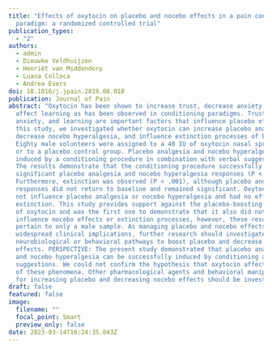 ```yaml
---
title: "Effects of oxytocin on placebo and nocebo effects in a pain conditioning
  paradigm: a randomized controlled trial"
publication_types:
  - "2"
authors:
  - admin
  - Dieuwke Veldhuijzen
  - Henriët van Middendorp
  - Luana Colloca
  - Andrea Evers
doi: 10.1016/j.jpain.2019.08.010
publication: Journal of Pain
abstract: "Oxytocin has been shown to increase trust, decrease anxiety, and
  affect learning as has been observed in conditioning paradigms. Trust,
  anxiety, and learning are important factors that influence placebo effects. In
  this study, we investigated whether oxytocin can increase placebo analgesia,
  decrease nocebo hyperalgesia, and influence extinction processes of both.
  Eighty male volunteers were assigned to a 40 IU of oxytocin nasal spray group,
  or to a placebo control group. Placebo analgesia and nocebo hyperalgesia were
  induced by a conditioning procedure in combination with verbal suggestions.
  The results demonstrate that the conditioning procedure successfully elicited
  significant placebo analgesia and nocebo hyperalgesia responses (P < .001).
  Furthermore, extinction was observed (P < .001), although placebo and nocebo
  responses did not return to baseline and remained significant. Oxytocin did
  not influence placebo analgesia or nocebo hyperalgesia and had no effect on
  extinction. This study provides support against the placebo-boosting effects
  of oxytocin and was the first one to demonstrate that it also did not
  influence nocebo effects or extinction processes, however, these results
  pertain to only a male sample. As managing placebo and nocebo effects has
  widespread clinical implications, further research should investigate other
  neurobiological or behavioral pathways to boost placebo and decrease nocebo
  effects. PERSPECTIVE: The present study demonstrated that placebo analgesia
  and nocebo hyperalgesia can be successfully induced by conditioning and verbal
  suggestions. We could not confirm the hypothesis that oxytocin affects either
  of these phenomena. Other pharmacological agents and behavioral manipulations
  for increasing placebo and decreasing nocebo effects should be investigated."
draft: false
featured: false
image:
  filename: ""
  focal_point: Smart
  preview_only: false
date: 2023-03-14T16:24:35.043Z
---
```

